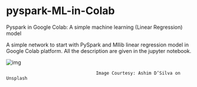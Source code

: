 # pyspark-ML-in-Colab
Pyspark in Google Colab: A simple machine learning (Linear Regression) model

A simple network to start with PySpark and Mllib linear regression model in Google Colab platform. All the description are given in the jupyter notebook. 



![img](https://user-images.githubusercontent.com/45178199/52527165-a7de0d80-2c89-11e9-8776-5ac5bbf29541.jpg)

                                      
                                      Image Courtesy: Ashim D’Silva on Unsplash
